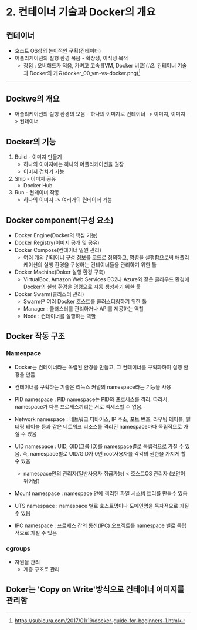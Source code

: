 # 2. 컨테이너 기술과 Docker의 개요

## 컨테이너
* 호스트 OS상의 논이적인 구획(컨테이터)
* 어플리케이션의 실행 환경 묶음 - 확장성, 이식성 목적
	- 장점 : 오버해드가 적음, 가벼고 고속
![VM, Docker 비교](.\2. 컨테이너 기술과 Docker의 개요\docker_00_vm-vs-docker.png)[^VM, Docker 비교]


---
[^VM, Docker 비교]: https://subicura.com/2017/01/19/docker-guide-for-beginners-1.html

## Dockwe의 개요
* 어플리케이션의 실행 환경의 모음 - 하나의 이미지로
컨테이너 -> 이미지, 이미지 -> 컨테이너

## Docker의 기능
1. Build - 이미지 만들기
	* 하나의 이미지에는 하나의 어플리케이션을 권장
	* 이미지 겹치기 가능
2. Ship - 이미지 공유
	* Docker Hub
3. Run - 컨테이너 작동
	* 하나의 이미지 -> 여러개의 컨테이너 가능
	
## Docker component(구성 요소)
* Docker Engine(Docker의 핵심 기능)
* Docker Registry(이미지 공개 및 공유)
* Docker Compose(컨테이너 일원 관리)
	- 여러 개의 컨테이너 구성 정보를 코드로 정의하고, 명령을 실행함으로써 애플리케이션의 실행 환경을 구성하는 컨테이너들을 관리하기 위한 툴
* Docker Machine(Doker 실행 환경 구축)
	- VirtualBox, Amazon Web Services EC2나 Azure와 같은 클라우드 환경에 Docker의 실행 환경을 명령으로 자동 생성하기 위한 툴
* Docker Swarm(클러스터 관리)
	- Swarm은 여러 Docker 호스트를 클러스터링하기 위한 툴
	- Manager : 클러스터를 관리하거나 API를 제공하는 역할
	- Node : 컨테이너를 실행하는 역할

## Docker 작동 구조

### Namespace
* Docker는 컨테이너라는 독립된 환경을 만들고, 그 컨테이너를 구획화하여 실행 환경을 만듬
* 컨테이너를 구획하는 기술은 리눅스 커널의 namespace라는 기능을 사용

* PID namespace : PID namespace는 PID와 프로세스를 격리. 따라서, namespace가 다른 프로세스끼리는 서로 액세스할 수 없음.
* Network namespace : 네트워크 디바이스, IP 주소, 포트 번호, 라우팅 테이블, 필터링 테이블 등과 같은 네트워크 리소스를 격리된 namespace마다 독립적으로 가질 수 있음
* UID namespace : UID, GID(그룹 ID)를 namespace별로 독립적으로 가질 수 있음. 즉, namespace별로 UID/GID가 0인 root사용자를 각각의 권한을 가지게 할 수 있음
	- namespace안의 관리자(일반사용자 취급가능) < 호스트OS 관리자 (보안이 뛰어남)
* Mount namespace : namespace 안에 격리된 파일 시스템 트리를 만들수 있음
* UTS namespace : namespace 별로 호스트명이나 도메인명을 독자적으로 가질 수 있음
* IPC namespace : 프로세스 간의 통신(IPC) 오브젝트를 namespace 별로 독립적으로 가질 수 있음

### cgroups
* 자원을 관리
	- 계층 구조로 관리
	
	
## Doker는 'Copy on Write'방식으로 컨테이너 이미지를 관리함